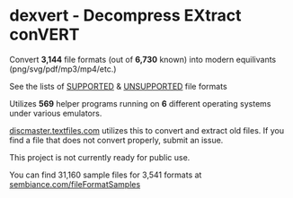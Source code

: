 # dexvert - **D**ecompress **EX**tract con**VERT**
Convert **3,144** file formats (out of **6,730** known) into modern equilivants (png/svg/pdf/mp3/mp4/etc.)

See the lists of [SUPPORTED](SUPPORTED.md) & [UNSUPPORTED](UNSUPPORTED.md) file formats

Utilizes **569** helper programs running on **6** different operating systems under various emulators.

[discmaster.textfiles.com](http://discmaster.textfiles.com/) utilizes this to convert and extract old files. If you find a file that does not convert properly, submit an issue.

This project is not currently ready for public use.

You can find 31,160 sample files for 3,541 formats at [sembiance.com/fileFormatSamples](https://sembiance.com/fileFormatSamples/)
